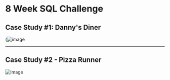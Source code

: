 # 8 Week SQL Challenge





## Case Study #1: Danny's Diner

(![image](https://user-images.githubusercontent.com/59825363/196279158-e8ad6ecc-f993-42a5-a6ca-840cf5d99c59.png)



---
## Case Study #2 - Pizza Runner


![image](https://user-images.githubusercontent.com/59825363/196279299-8c5b00b1-80a3-4d30-b169-00835449c228.png)


